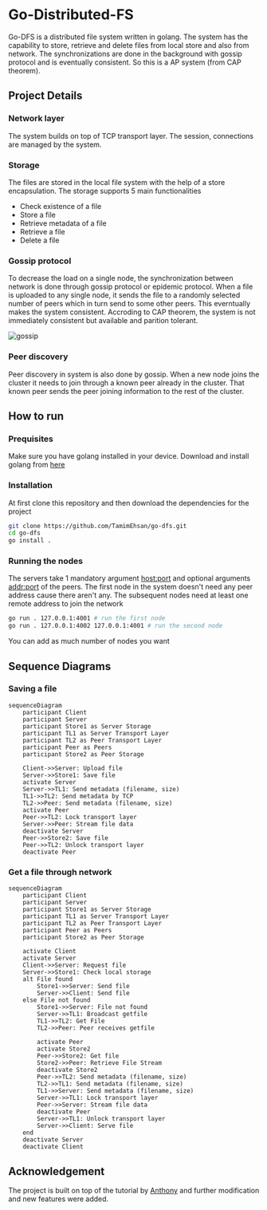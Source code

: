 ﻿# Go-Distributed-FS

Go-DFS is a distributed file system written in golang. The system has the capability to store, retrieve and delete files from local store and also from network. The synchronizations are done in the background with gossip protocol and is eventually consistent. So this is a AP system (from CAP theorem).

## Project Details
### Network layer
The system builds on top of TCP transport layer. The session, connections are managed by the system. 

### Storage
The files are stored in the local file system with the help of a store encapsulation. The storage supports 5 main functionalities
- Check existence of a file
- Store a file
- Retrieve metadata of a file
- Retrieve a file
- Delete a file

### Gossip protocol
To decrease the load on a single node, the synchronization between network is done through gossip protocol or epidemic protocol. When a file is uploaded to any single node, it sends the file to a randomly selected number of peers which in turn send to some other peers. This everntually makes the system consistent. Accroding to CAP theorem, the system is not immediately consistent but available and parition tolerant.

![gossip](https://miro.medium.com/v2/resize:fit:960/1*g-2JSkw7LxpKod2sd4Lt4w.gif)

### Peer discovery
Peer discovery in system is also done by gossip. When a new node joins the cluster it needs to join through a known peer already in the cluster. That known peer sends the peer joining information to the rest of the cluster.

## How to run
### Prequisites
Make sure you have golang installed in your device. Download and install golang from [here](https://go.dev/doc/install)

### Installation
At first clone this repository and then download the dependencies for the project
```bash
git clone https://github.com/TamimEhsan/go-dfs.git
cd go-dfs
go install .
```

### Running the nodes
The servers take 1 mandatory argument <host:port> and optional arguments <addr:port> of the peers. The first node in the system doesn't need any peer address cause there aren't any. The subsequent nodes need at least one remote address to join the network
```bash
go run . 127.0.0.1:4001 # run the first node
go run . 127.0.0.1:4002 127.0.0.1:4001 # run the second node
```
You can add as much number of nodes you want
## Sequence Diagrams
### Saving a file
```mermaid
sequenceDiagram
    participant Client
    participant Server
    participant Store1 as Server Storage
    participant TL1 as Server Transport Layer
    participant TL2 as Peer Transport Layer
    participant Peer as Peers
    participant Store2 as Peer Storage

    Client->>Server: Upload file
    Server->>Store1: Save file
    activate Server
    Server->>TL1: Send metadata (filename, size)
    TL1->>TL2: Send metadata by TCP
    TL2->>Peer: Send metadata (filename, size)
    activate Peer
    Peer->>TL2: Lock transport layer
    Server->>Peer: Stream file data
    deactivate Server
    Peer->>Store2: Save file
    Peer->>TL2: Unlock transport layer
    deactivate Peer
```
### Get a file through network
```mermaid
sequenceDiagram
    participant Client
    participant Server
    participant Store1 as Server Storage
    participant TL1 as Server Transport Layer
    participant TL2 as Peer Transport Layer
    participant Peer as Peers
    participant Store2 as Peer Storage

    activate Client
    activate Server
    Client->>Server: Request file
    Server->>Store1: Check local storage
    alt File found
        Store1->>Server: Send file
        Server->>Client: Send file
    else File not found
        Store1->>Server: File not found
        Server->>TL1: Broadcast getfile
        TL1->>TL2: Get File
        TL2->>Peer: Peer receives getfile

        activate Peer
        activate Store2
        Peer->>Store2: Get file 
        Store2->>Peer: Retrieve File Stream
        deactivate Store2
        Peer->>TL2: Send metadata (filename, size)
        TL2->>TL1: Send metadata (filename, size)
        TL1->>Server: Send metadata (filename, size)
        Server->>TL1: Lock transport layer
        Peer->>Server: Stream file data
        deactivate Peer
        Server->>TL1: Unlock transport layer
        Server->>Client: Serve file
    end
    deactivate Server
    deactivate Client
```

## Acknowledgement
The project is built on top of the tutorial by [Anthony](https://github.com/anthdm) and further modification and new features were added. 